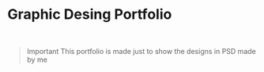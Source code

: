 # Graphic Desing Portfolio

<br>

>Important
This portfolio is made just to show the designs in PSD made by me

<br>

